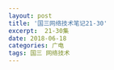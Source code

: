 ```yaml
---
layout: post
title: '国三网络技术笔记21-30'
excerpt:  21-30集
date: 2018-06-18
categories: 广电
tags: 国三 网络技术
---
```


